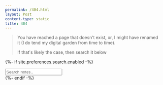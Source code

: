 ```yaml
---
permalink: /404.html
layout: Post
content-type: static
title: 404
---
```


> You have reached a page that doesn't exist, or, I might have renamed it (I do tend my digital garden from time to time).
>
> If that's likely the case, then search it below

{%- if site.preferences.search.enabled -%}
    <!-- search bar -->
    <div class="block">
        <input class="input is-medium" type="text" placeholder="Search notes.." id="search-input" autocomplete="off">
        <div id="search-results" class="search-results"></div>
    </div>
    <script type="text/javascript" src="{{ site.baseurl }}/assets/js/vendor/lunr.min.js"></script>
    <script src="{{ site.baseurl }}/assets/js/Search.js"></script>
{%- endif -%}
